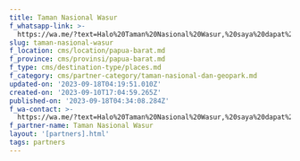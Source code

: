 ```yaml
---
title: Taman Nasional Wasur
f_whatsapp-link: >-
  https://wa.me/?text=Halo%20Taman%20Nasional%20Wasur,%20saya%20dapat%20info%20dari%20@loocale.id%20dan%20punya%20pertanyaan
slug: taman-nasional-wasur
f_location: cms/location/papua-barat.md
f_province: cms/provinsi/papua-barat.md
f_type: cms/destination-type/places.md
f_category: cms/partner-category/taman-nasional-dan-geopark.md
updated-on: '2023-09-18T04:19:51.010Z'
created-on: '2023-09-10T17:04:59.265Z'
published-on: '2023-09-18T04:34:08.284Z'
f_wa-contact: >-
  https://wa.me/?text=Halo%20Taman%20Nasional%20Wasur,%20saya%20dapat%20info%20dari%20@loocale.id%20dan%20punya%20pertanyaan
f_partner-name: Taman Nasional Wasur
layout: '[partners].html'
tags: partners
---
```




